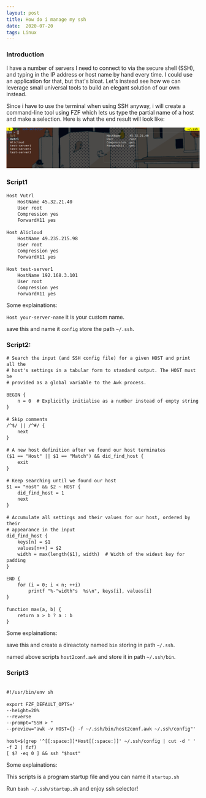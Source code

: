 ```yaml
---
layout: post
title: How do i manage my ssh
date:  2020-07-20
tags: Linux
---
```


### Introduction

I have a number of servers I need to connect to via the secure shell (SSH), and typing in the IP address or host name by hand every time. I could use an application for that, but that's bloat. Let's instead see how we can leverage small universal tools to build an elegant solution of our own instead.

Since i have to use the terminal when using SSH anyway, i will create a command-line tool using FZF which lets us type the partial name of a host and make a selection. Here is what the end result will look like:

![](/images/posts/ssh/effect.png)

### Script1

```shell
Host Vutrl
    HostName 45.32.21.40
    User root
    Compression yes
    ForwardX11 yes

Host Alicloud
    HostName 49.235.215.98
    User root
    Compression yes
    ForwardX11 yes

Host test-server1
    HostName 192.168.3.101
    User root
    Compression yes
    ForwardX11 yes
```
Some explainations: 

`Host your-server-name` it is your custom name.

save this and name it `config` store the path `~/.ssh`.  

### Script2:

```shell
# Search the input (and SSH config file) for a given HOST and print all the
# host's settings in a tabular form to standard output. The HOST must be
# provided as a global variable to the Awk process.

BEGIN {
    n = 0  # Explicitly initialise as a number instead of empty string
}

# Skip comments
/^$/ || /^#/ {
    next
}

# A new host definition after we found our host terminates
($1 == "Host" || $1 == "Match") && did_find_host {
    exit
}

# Keep searching until we found our host
$1 == "Host" && $2 ~ HOST {
    did_find_host = 1
    next
}

# Accumulate all settings and their values for our host, ordered by their
# appearance in the input
did_find_host {
    keys[n] = $1
    values[n++] = $2
    width = max(length($1), width)  # Width of the widest key for padding
}

END {
    for (i = 0; i < n; ++i)
        printf "%-"width"s  %s\n", keys[i], values[i]
}

function max(a, b) {
    return a > b ? a : b
}

```

Some explainations:

save this and create a direactoty named `bin` storing in path `~/.ssh`.

named above scripts `host2conf.awk` and store it in path `~/.ssh/bin`.    


### Script3

```shell

#!/usr/bin/env sh

export FZF_DEFAULT_OPTS='
--height=20%
--reverse
--prompt="SSH > "
--preview="awk -v HOST={} -f ~/.ssh/bin/host2conf.awk ~/.ssh/config"'

host=$(grep '^[[:space:]]*Host[[:space:]]' ~/.ssh/config | cut -d ' ' -f 2 | fzf)
[ $? -eq 0 ] && ssh "$host"
```

Some explainations:

This scripts is a program startup file and you can name it `startup.sh` 

Run `bash ~/.ssh/startup.sh` and enjoy ssh selector! 
